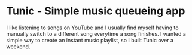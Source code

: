 # Tunic - Simple music queueing app

I like listening to songs on YouTube and I usually find myself having to manually switch to a different song everytime a song finishes. I wanted a simple way to create an instant music playlist, so I built Tunic over a weekend.

